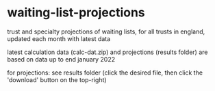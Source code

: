 # waiting-list-projections
trust and specialty projections of waiting lists, for all trusts in england, updated each month with latest data

latest calculation data (calc-dat.zip) and projections (results folder) are based on data up to end january 2022

for projections: see results folder (click the desired file, then click the 'download' button on the top-right)

